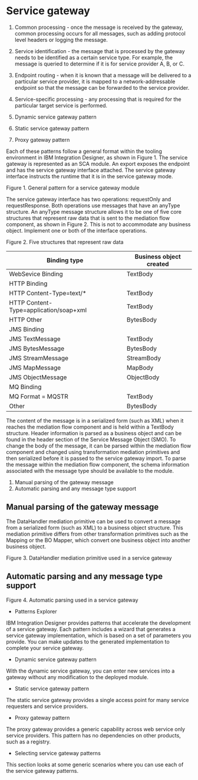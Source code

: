 <!-- image -->

# Service gateway

1. Common processing - once the message is received by the gateway, common processing occurs
for all messages, such as adding protocol level headers or logging the message.
2. Service identification - the message that is processed by the gateway needs to be
identified as a certain service type. For example, the message is queried to determine if it is for
service provider A, B, or C.
3. Endpoint routing - when it is known that a message will be delivered to a particular
service provider, it is mapped to a network-addressable endpoint so that the message can be
forwarded to the service provider.
4. Service-specific processing - any processing that is required for the particular target
service is performed.

1. Dynamic service gateway pattern
2. Static service gateway pattern
3. Proxy gateway pattern

Each of these patterns follow a general format within the tooling environment in
IBM Integration
Designer, as shown in Figure 1. The service gateway
is represented as an SCA module. An export exposes the endpoint and has the service gateway
interface attached. The service gateway interface instructs the runtime that it is in the service
gateway mode.

Figure 1. General pattern for a service gateway module

<!-- image -->

The service gateway interface has two operations: requestOnly and requestResponse. Both
operations use messages that have an anyType structure. An anyType message structure allows it to be
one of five core structures that represent raw data that is sent to the mediation flow component, as
shown in Figure 2. This is
not to accommodate any business object. Implement one or both of the interface operations.

Figure 2. Five structures that represent raw data

<!-- image -->

| Binding type                           | Business object created   |
|----------------------------------------|---------------------------|
| WebSevice Binding                      | TextBody                  |
| HTTP Binding                           |                           |
| HTTP Content-Type=text/*               | TextBody                  |
| HTTP Content-Type=application/soap+xml | TextBody                  |
| HTTP Other                             | BytesBody                 |
| JMS Binding                            |                           |
| JMS TextMessage                        | TextBody                  |
| JMS BytesMessage                       | BytesBody                 |
| JMS StreamMessage                      | StreamBody                |
| JMS MapMessage                         | MapBody                   |
| JMS ObjectMessage                      | ObjectBody                |
| MQ Binding                             |                           |
| MQ Format = MQSTR                      | TextBody                  |
| Other                                  | BytesBody                 |

The content of the message is in a serialized form (such as XML) when it reaches the mediation
flow component and is held within a TextBody structure. Header information is parsed as a business
object and can be found in the header section of the Service Message Object (SMO). To change the
body of the message, it can be parsed within the mediation flow component and changed using
transformation mediation primitives and then serialized before it is passed to the service gateway
import. To parse the message within the mediation flow component, the schema information associated
with the message type should be available to the module.

1. Manual parsing of the gateway message
2. Automatic parsing and any message type support

## Manual parsing of the gateway message

The DataHandler mediation primitive can be used to convert a message from a serialized form (such
as XML) to a business object structure. This mediation primitive differs from other transformation
primitives such as the Mapping
 or the BO Mapper, which convert one business object into
another business object.

Figure 3. DataHandler mediation primitive used in a service gateway

<!-- image -->

## Automatic parsing and any message type support

Figure 4. Automatic parsing used in a service gateway

<!-- image -->

- Patterns Explorer

IBM Integration Designer provides patterns that accelerate the development of a service gateway. Each pattern includes a wizard that generates a service gateway implementation, which is based on a set of parameters you provide. You can make updates to the generated implementation to complete your service gateway.
- Dynamic service gateway pattern

With the dynamic service gateway, you can enter new services into a gateway without any modification to the deployed module.
- Static service gateway pattern

The static service gateway provides a single access point for many service requesters and service providers.
- Proxy gateway pattern

The proxy gateway provides a generic capability across web service only service providers. This pattern has no dependencies on other products, such as a registry.
- Selecting service gateway patterns

This section looks at some generic scenarios where you can use each of the service gateway patterns.

<!-- image -->